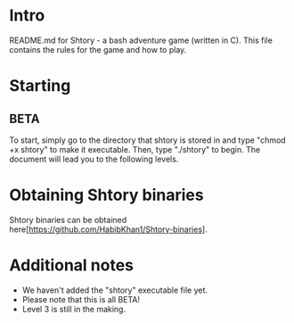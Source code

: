 # Intro
README.md for Shtory - a bash adventure game (written in C).
This file contains the rules for the game and how to play.

# Starting
## BETA
To start, simply go to the directory that shtory is stored in and type "chmod +x shtory" to make it executable.
Then, type "./shtory" to begin. The document will lead you to the following levels. 

# Obtaining Shtory binaries
Shtory binaries can be obtained here[https://github.com/HabibKhan1/Shtory-binaries].

# Additional notes
- We haven't added the "shtory" executable file yet.
- Please note that this is all BETA!
- Level 3 is still in the making.
